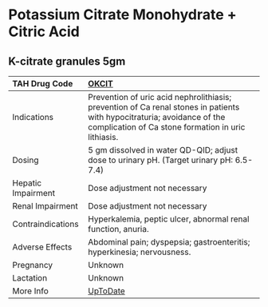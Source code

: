 # Potassium Citrate Monohydrate + Citric Acid

## K-citrate granules 5gm

| TAH Drug Code      | [OKCIT](https://www.tahsda.org.tw/drugs/hissearch.php?drug_code=OKCIT)                                                                                                         |
|:-------------------|:-------------------------------------------------------------------------------------------------------------------------------------------------------------------------------|
| Indications        | Prevention of uric acid nephrolithiasis; prevention of Ca renal stones in patients with hypocitraturia; avoidance of the complication of Ca stone formation in uric lithiasis. |
| Dosing             | 5 gm dissolved in water QD-QID; adjust dose to urinary pH. (Target urinary pH: 6.5-7.4)                                                                                        |
| Hepatic Impairment | Dose adjustment not necessary                                                                                                                                                  |
| Renal Impairment   | Dose adjustment not necessary                                                                                                                                                  |
| Contraindications  | Hyperkalemia, peptic ulcer, abnormal renal function, anuria.                                                                                                                   |
| Adverse Effects    | Abdominal pain; dyspepsia; gastroenteritis; hyperkinesia; nervousness.                                                                                                         |
| Pregnancy          | Unknown                                                                                                                                                                        |
| Lactation          | Unknown                                                                                                                                                                        |
| More Info          | [UpToDate](https://www.uptodate.com/contents/potassium-citrate-monohydrate-+-citric-acid-drug-information)                                                                     |

